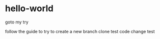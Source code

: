 # hello-world
goto
my try

follow the guide to try to create a new branch
clone test
code change test



